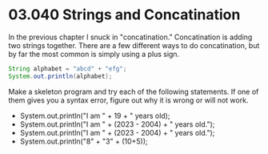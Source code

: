 # 03.040 Strings and Concatination

In the previous chapter I snuck in "concatination."  Concatination is adding two strings together.  There are a few different ways to do concatination, but by far the most common is simply using a plus sign.

```java
String alphabet = "abcd" + "efg";
System.out.println(alphabet);
```


Make a skeleton program and try each of the following statements.  If one of them gives you a syntax error, figure out why it is wrong or will not work.

* System.out.println("I am " + 19 + " years old);
* System.out.println("I am " + (2023 - 2004) + " years old.");
* System.out.println("I am " + (2023 - 2004) + " years old.");
* System.out.println("8" + "3" + (10+5));
